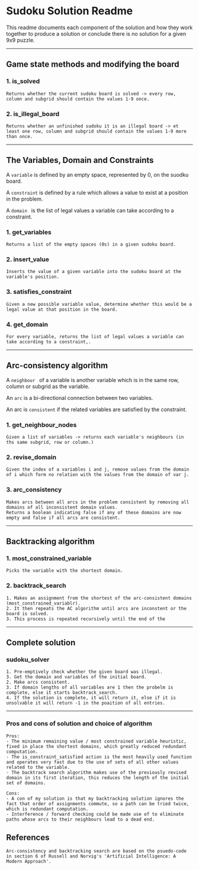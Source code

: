 # Sudoku Solution Readme

This readme documents each component of the solution and how they work together to produce a solution or conclude there is no solution for a given 9x9 puzzle.

---

## Game state methods and modifying the board


### 1. is_solved
    Returns whether the current sudoku board is solved -> every row, column and subgrid should contain the values 1-9 once.

### 2. is_illegal_board
    Returns whether an unfinished sudoku it is an illegal board -> et least one row, column and subgrid should contain the values 1-9 more than once.

---

## The Variables, Domain and Constraints

A `variable` is defined by an empty space, represented by 0, on the suodku board.

A `constraint` is defined by a rule which allows a value to exist at a position in the problem.

A `domain ` is the list of legal values a variable can take according to a constraint.

### 1. get_variables
    Returns a list of the empty spaces (0s) in a given sudoku board.

### 2. insert_value
    Inserts the value of a given variable into the sudoku board at the variable's position.

### 3. satisfies_constraint
    Given a new possible variable value, determine whether this would be a legal value at that position in the board.

### 4. get_domain
    For every variable, returns the list of legal values a variable can take according to a constraint,.

---

## Arc-consistency algorithm


A `neighbour ` of a variable is another variable which is in the same row, column or subgrid as the variable.

An `arc` is a bi-directional connection between two variables.

An arc is `consistent` if the related variables are satisfied by the constraint.

### 1. get_neighbour_nodes
    Given a list of variables -> returns each variable's neighbours (in ths same subgrid, row or column.)

### 2. revise_domain
    Given the index of a variables i and j, remove values from the domain of i which form no relation with the values from the domain of var j. 

### 3. arc_consistency
    Makes arcs between all arcs in the problem consistent by removing all domains of all inconsistent domain values.
    Returns a boolean indicating false if any of these domains are now empty and false if all arcs are consistent.

---

## Backtracking algorithm

### 1. most_constrained_variable
    Picks the variable with the shortest domain.

### 2. backtrack_search
    1. Makes an assignment from the shortest of the arc-consistent domains (most_constrained_variablr). 
    2. It then repeats the AC algorithm until arcs are inconstent or the board is solved.
    3. This process is repeated recursively until the end of the 

---

## Complete solution

### sudoku_solver
    1. Pre-emptively check whether the given board was illegal.
    3. Get the domain and variables of the initial board.
    2. Make arcs consistent.
    3. If domain lengths of all variables are 1 then the probelm is complete, else it starts backtrack_search.
    4. If the solution is complete, it will return it, else if it is unsolvable it will return -1 in the poaition of all entries.

---

### Pros and cons of solution and choice of algorithm
    Pros:
    - The minimum remaining value / most constrained variable heuristic, fixed in place the shortest domains, which greatly reduced redundant computation.
    - The is_constraint_satisfied action is the most heavily used function and operates very fast due to the use of sets of all other values related to the variable.
    - The backtrack search algorithm makes use of the previously revised domain in its first iteration, this reduces the length of the initial set of domains.

    Cons:
    - A con of my solution is that my backtracking solution ignores the fact that order of assignments commute, so a path can be tried twice, which is redundant computation.
    - Interference / forward checking could be made use of to eliminate paths whose arcs to their neighbours lead to a dead end.
    
## References
    Arc-consistency and backtracking search are based on the psuedo-code in section 6 of Russell and Norvig's 'Artificial Intelligence: A Modern Approach'.
